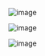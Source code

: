 ![image](https://user-images.githubusercontent.com/60018973/153648024-7470382f-843b-4bcd-b555-98cd2ffd4807.png)

![image](https://user-images.githubusercontent.com/60018973/153650047-a256fd15-a0bd-4776-a7a3-f7dcad17afb9.png)

![image](https://user-images.githubusercontent.com/60018973/153650479-8632e460-cabe-489e-8e2a-b5c5c7b7c425.png)

